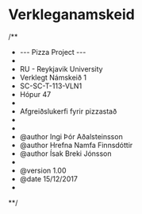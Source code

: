# Verkleganamskeid
/**
 *  --- Pizza Project ---
 *
 *  RU - Reykjavik University
 *  Verklegt Námskeið 1
 *  SC-SC-T-113-VLN1
 *  Hópur 47
 *
 *  Afgreiðslukerfi fyrir pizzastað
 *
 *
 * @author  Ingi Þór Aðalsteinsson
 * @author  Hrefna Namfa Finnsdóttir
 * @author  Ísak Breki Jónsson
 *
 * @version 1.00
 * @date    15/12/2017
 *
 **/

